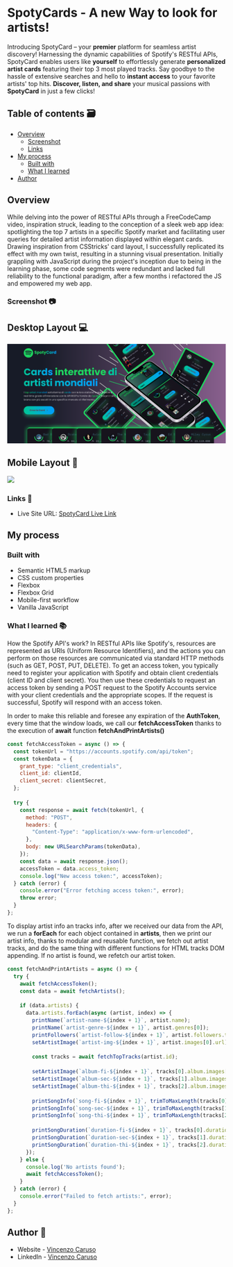 # SpotyCards - A new Way to look for artists!

Introducing SpotyCard – your **premier** platform for seamless artist discovery! Harnessing the dynamic capabilities of Spotify's RESTful APIs, SpotyCard enables users like __yourself__ to effortlessly generate **personalized artist cards** featuring their top 3 most played tracks. Say goodbye to the hassle of extensive searches and hello to **instant access** to your favorite artists' top hits. **Discover, listen, and share** your musical passions with __SpotyCard__ in just a few clicks!

## Table of contents 🗃

- [Overview](#overview)
  - [Screenshot](#screenshot)
  - [Links](#links)
- [My process](#my-process)
  - [Built with](#built-with)
  - [What I learned](#what-i-learned)
- [Author](#author)

## Overview

While delving into the power of RESTful APIs through a FreeCodeCamp video, inspiration struck, leading to the conception of a sleek web app idea: spotlighting the top 7 artists in a specific Spotify market and facilitating user queries for detailed artist information displayed within elegant cards. Drawing inspiration from CSStricks' card layout, I successfully replicated its effect with my own twist, resulting in a stunning visual presentation. Initially grappling with JavaScript during the project's inception due to being in the learning phase, some code segments were redundant and lacked full reliability to the functional paradigm, after a few months i refactored the JS and empowered my web app.

### Screenshot 📷

## Desktop Layout 💻

![](./img/SpotyCard_image.png)

## Mobile Layout 📱

![](./img/SpotyCard_mobile.gif)

### Links 🔗

- Live Site URL: [SpotyCard Live Link](https://carvso.github.io/SpotyCard/)

## My process

### Built with

- Semantic HTML5 markup
- CSS custom properties
- Flexbox
- Flexbox Grid
- Mobile-first workflow
- Vanilla JavaScript

### What I learned 📚

How the Spotify API's work?
In RESTful APIs like Spotify's, resources are represented as URIs (Uniform Resource Identifiers), and the actions you can perform on those resources are communicated via standard HTTP methods (such as GET, POST, PUT, DELETE).
To get an access token, you typically need to register your application with Spotify and obtain client credentials (client ID and client secret). You then use these credentials to request an access token by sending a POST request to the Spotify Accounts service with your client credentials and the appropriate scopes. If the request is successful, Spotify will respond with an access token.

In order to make this reliable and foresee any expiration of the **AuthToken**, every time that the window loads, we call our __fetchAccessToken__ thanks to the execution of **await** function __fetchAndPrintArtists()__

```js
const fetchAccessToken = async () => {
  const tokenUrl = "https://accounts.spotify.com/api/token";
  const tokenData = {
    grant_type: "client_credentials",
    client_id: clientId,
    client_secret: clientSecret,
  };

  try {
    const response = await fetch(tokenUrl, {
      method: "POST",
      headers: {
        "Content-Type": "application/x-www-form-urlencoded",
      },
      body: new URLSearchParams(tokenData),
    });
    const data = await response.json();
    accessToken = data.access_token;
    console.log("New access token:", accessToken);
  } catch (error) {
    console.error("Error fetching access token:", error);
    throw error;
  }
};
```
To display artist info an tracks info, after we received our data from the API, we run a **forEach** for each object contained in __artists__, then we print our artist info, thanks to modular and reusable function, we fetch out artist tracks, and do the same thing with different functions for HTML tracks DOM appending.
If no artist is found, we refetch our artist token.

```js
const fetchAndPrintArtists = async () => {
  try {
    await fetchAccessToken();
    const data = await fetchArtists();

    if (data.artists) {
      data.artists.forEach(async (artist, index) => {
        printName(`artist-name-${index + 1}`, artist.name);
        printName(`artist-genre-${index + 1}`, artist.genres[0]);
        printFollowers(`artist-follow-${index + 1}`, artist.followers.total);
        setArtistImage(`artist-img-${index + 1}`, artist.images[0].url);

        const tracks = await fetchTopTracks(artist.id);

        setArtistImage(`album-fi-${index + 1}`, tracks[0].album.images[0].url);
        setArtistImage(`album-sec-${index + 1}`, tracks[1].album.images[0].url);
        setArtistImage(`album-thi-${index + 1}`, tracks[2].album.images[0].url);

        printSongInfo(`song-fi-${index + 1}`, trimToMaxLength(tracks[0].name, 11));
        printSongInfo(`song-sec-${index + 1}`, trimToMaxLength(tracks[1].name, 11));
        printSongInfo(`song-thi-${index + 1}`, trimToMaxLength(tracks[2].name, 11));

        printSongDuration(`duration-fi-${index + 1}`, tracks[0].duration_ms);
        printSongDuration(`duration-sec-${index + 1}`, tracks[1].duration_ms);
        printSongDuration(`duration-thi-${index + 1}`, tracks[2].duration_ms);
      });
    } else {
      console.log('No artists found');
      await fetchAccessToken();
    }
  } catch (error) {
    console.error("Failed to fetch artists:", error);
  }
};
```
## Author 👤

- Website - [Vincenzo Caruso](https://www.carvso.me)
- LinkedIn - [Vincenzo Caruso](https://www.linkedin.com/in/vincenzo-carvso/)

